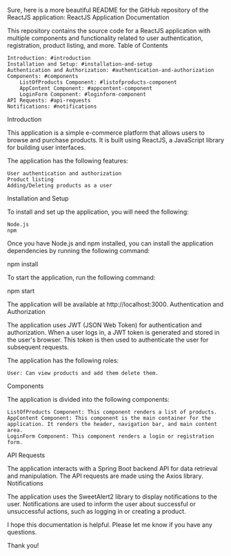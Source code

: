 Sure, here is a more beautiful README for the GitHub repository of the ReactJS application:
ReactJS Application Documentation

This repository contains the source code for a ReactJS application with multiple components and functionality related to user authentication, registration, product listing, and more.
Table of Contents

    Introduction: #introduction
    Installation and Setup: #installation-and-setup
    Authentication and Authorization: #authentication-and-authorization
    Components: #components
        ListOfProducts Component: #listofproducts-component
        AppContent Component: #appcontent-component
        LoginForm Component: #loginform-component
    API Requests: #api-requests
    Notifications: #notifications

Introduction

This application is a simple e-commerce platform that allows users to browse and purchase products. It is built using ReactJS, a JavaScript library for building user interfaces.

The application has the following features:

    User authentication and authorization
    Product listing
    Adding/Deleting products as a user

Installation and Setup

To install and set up the application, you will need the following:

    Node.js
    npm

Once you have Node.js and npm installed, you can install the application dependencies by running the following command:

npm install

To start the application, run the following command:

npm start

The application will be available at http://localhost:3000.
Authentication and Authorization

The application uses JWT (JSON Web Token) for authentication and authorization. When a user logs in, a JWT token is generated and stored in the user's browser. This token is then used to authenticate the user for subsequent requests.

The application has the following roles:

    User: Can view products and add them delete them.

Components

The application is divided into the following components:

    ListOfProducts Component: This component renders a list of products.
    AppContent Component: This component is the main container for the application. It renders the header, navigation bar, and main content area.
    LoginForm Component: This component renders a login or registration form.

API Requests

The application interacts with a Spring Boot backend API for data retrieval and manipulation. The API requests are made using the Axios library.
Notifications

The application uses the SweetAlert2 library to display notifications to the user. Notifications are used to inform the user about successful or unsuccessful actions, such as logging in or creating a product.

I hope this documentation is helpful. Please let me know if you have any questions.

Thank you!
